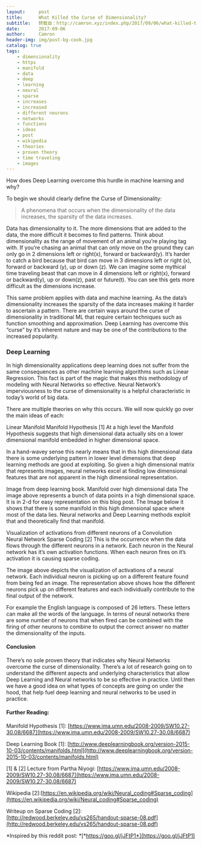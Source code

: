 ```yaml
---
layout:     post
title:      What Killed the Curse of Dimensionality?
subtitle:   转载自：http://camron.xyz/index.php/2017/09/06/what-killed-the-curse-of-dimensionality/
date:       2017-09-06
author:     Camron
header-img: img/post-bg-cook.jpg
catalog: true
tags:
    - dimensionality
    - https
    - manifold
    - data
    - deep
    - learning
    - neural
    - sparse
    - increases
    - increased
    - different neurons
    - networks
    - functions
    - ideas
    - post
    - wikipedia
    - theories
    - proven theory
    - time traveling
    - images
---
```











How does Deep Learning overcome this hurdle in machine learning and why?






To begin we should clearly define the Curse of Dimensionality:

> A phenomena that occurs when the dimensionality of the data increases, the sparsity of the data increases.

Data has dimensionality to it. The more dimensions that are added to the data, the more difficult it becomes to find patterns. Think about dimensionality as the range of movement of an animal you’re playing tag with. If you’re chasing an animal that can only move on the ground they can only go in 2 dimensions left or right(x), forward or backward(y). It’s harder to catch a bird because that bird can move in 3 dimensions left or right (x), forward or backward (y), up or down (z). We can imagine some mythical time traveling beast that can move in 4 dimensions left or right(x), forward or backward(y), up or down(z), past or future(t). You can see this gets more difficult as the dimensions increase.

This same problem applies with data and machine learning. As the data’s dimensionality increases the sparsity of the data increases making it harder to ascertain a pattern. There are certain ways around the curse of dimensionality in traditional ML that require certain techniques such as function smoothing and approximation. Deep Learning has overcome this “curse” by it’s inherent nature and may be one of the contributions to the increased popularity.

### Deep Learning

In high dimensionality applications deep learning does not suffer from the same consequences as other machine learning algorithms such as Linear Regression. This fact is part of the magic that makes this methodology of modeling with Neural Networks so effective. Neural Network’s imperviousness to the curse of dimensionality is a helpful characteristic in today’s world of big data.

There are multiple theories on why this occurs. We will now quickly go over the main ideas of each:




Linear Manifold
Manifold Hypothesis [1]
At a high level the Manifold Hypothesis suggests that high dimensional data actually sits on a lower dimensional manifold embedded in higher dimensional space.

In a hand-wavey sense this nearly means that in this high dimensional data there is some underlying pattern in lower level dimensions that deep learning methods are good at exploiting. So given a high dimensional matrix that represents images, neural networks excel at finding low dimensional features that are not apparent in the high dimensional representation.




Image from deep learning book. Manifold over high dimensional data
The image above represents a bunch of data points in a high dimensional space. It is in 2-d for easy representation on this blog post. The Image below it shows that there is some manifold in this high dimensional space where most of the data lies. Neural networks and Deep Learning methods exploit that and theoretically find that manifold.




Visualization of activations from different neurons of a Convolution Neural Network
Sparse Coding [2]
This is the occurrence when the data flows through the different neurons in a network. Each neuron in the Neural network has it’s own activation functions. When each neuron fires on it’s activation it is causing sparse coding.

The image above depicts the visualization of activations of a neural network. Each individual neuron is picking up on a different feature found from being fed an image. The representation above shows how the different neurons pick up on different features and each individually contribute to the final output of the network.

For example the English language is composed of 26 letters. These letters can make all the words of the language. In terms of neural networks there are some number of neurons that when fired can be combined with the firing of other neurons to combine to output the correct answer no matter the dimensionality of the inputs.

#### Conclusion

There’s no sole proven theory that indicates why Neural Networks overcome the curse of dimensionality. There’s a lot of research going on to understand the different aspects and underlying characteristics that allow Deep Learning and Neural networks to be so effective in practice. Until then we have a good idea on what types of concepts are going on under the hood, that help fuel deep learning and neural networks to be used in practice.

#### Further Reading:

Manifold Hypothesis [1]: [https://www.ima.umn.edu/2008-2009/SW10.27-30.08/6687](https://www.ima.umn.edu/2008-2009/SW10.27-30.08/6687)

Deep Learning Book [1]: [http://www.deeplearningbook.org/version-2015-10-03/contents/manifolds.html](http://www.deeplearningbook.org/version-2015-10-03/contents/manifolds.html)

[1] & [2] Lecture from Partha Niyogi: [https://www.ima.umn.edu/2008-2009/SW10.27-30.08/6687](https://www.ima.umn.edu/2008-2009/SW10.27-30.08/6687)

Wikipedia [2]:[https://en.wikipedia.org/wiki/Neural_coding#Sparse_coding](https://en.wikipedia.org/wiki/Neural_coding#Sparse_coding)

Writeup on Sparse Coding [2]:[http://redwood.berkeley.edu/vs265/handout-sparse-08.pdf](http://redwood.berkeley.edu/vs265/handout-sparse-08.pdf)

*Inspired by this reddit post: *[*https://goo.gl/jJFtP1*](https://goo.gl/jJFtP1)
